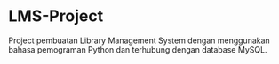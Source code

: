# LMS-Project
Project pembuatan Library Management System dengan menggunakan bahasa pemograman Python dan terhubung dengan database MySQL.
